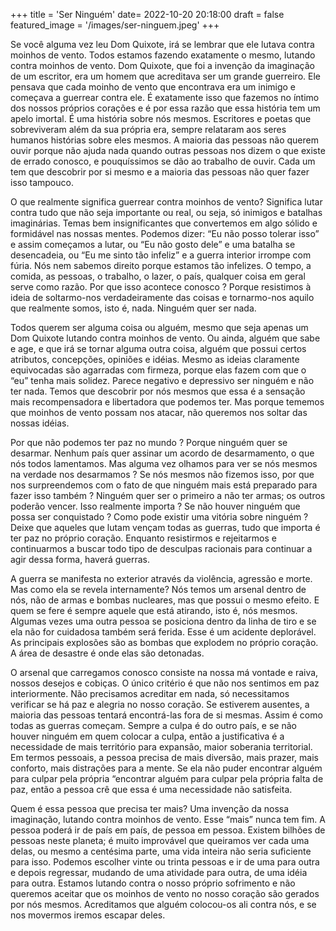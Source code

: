 +++
title = 'Ser Ninguém'
date= 2022-10-20 20:18:00
draft = false
featured_image = '/images/ser-ninguem.jpeg'
+++

Se você alguma vez leu Dom Quixote, irá se lembrar que ele lutava contra moinhos de vento. Todos estamos fazendo exatamente o mesmo, lutando contra moinhos de vento. Dom Quixote, que foi a invenção da imaginação de um escritor, era um homem que acreditava ser um grande guerreiro. Ele pensava que cada moinho de vento que encontrava era um inimigo e começava a guerrear contra ele. É exatamente isso que fazemos no íntimo dos nossos próprios corações e é por essa razão que essa história tem um apelo imortal. É uma história sobre nós mesmos. Escritores e poetas que sobreviveram além da sua própria era, sempre relataram aos seres humanos histórias sobre eles mesmos. A maioria das pessoas não querem ouvir porque não ajuda nada quando outras pessoas nos dizem o que existe de errado conosco, e pouquíssimos se dão ao trabalho de ouvir. Cada um tem que descobrir por si mesmo e a maioria das pessoas não quer fazer isso tampouco.
	 
O que realmente significa guerrear contra moinhos de vento? Significa lutar contra tudo que não seja importante ou real, ou seja, só inimigos e batalhas imaginárias. Temas bem insignificantes que convertemos em algo sólido e formidável nas nossas mentes. Podemos dizer: “Eu não posso tolerar isso” e assim começamos a lutar, ou “Eu não gosto dele” e uma batalha se desencadeia, ou “Eu me sinto tão infeliz” e a guerra interior irrompe com fúria. Nós nem sabemos direito porque estamos tão infelizes. O tempo, a comida, as pessoas, o trabalho, o lazer, o país, qualquer coisa em geral serve como razão. Por que isso acontece conosco ? Porque resistimos à ideia de soltarmo-nos verdadeiramente das coisas e tornarmo-nos aquilo que realmente somos, isto é, nada. Ninguém quer ser nada.

Todos querem ser alguma coisa ou alguém, mesmo que seja apenas um Dom Quixote lutando contra moinhos de vento. Ou ainda, alguém que sabe e age, e que irá se tornar alguma outra coisa, alguém que possui certos atributos, concepções, opiniões e idéias. Mesmo as ideias claramente equivocadas são agarradas com firmeza, porque elas fazem com que o “eu” tenha mais solidez. Parece negativo e depressivo ser ninguém e não ter nada. Temos que descobrir por nós mesmos que essa é a sensação mais recompensadora e libertadora que podemos ter. Mas porque tememos que moinhos de vento possam nos atacar, não queremos nos soltar das nossas idéias.
	 
Por que não podemos ter paz no mundo ? Porque ninguém quer se desarmar. Nenhum país quer assinar um acordo de desarmamento, o que nós todos lamentamos. Mas alguma vez olhamos para ver se nós mesmos na verdade nos desarmamos ? Se nós mesmos não fizemos isso, por que nos surpreendemos com o fato de que ninguém mais está preparado para fazer isso também ? Ninguém quer ser o primeiro a não ter armas; os outros poderão vencer. Isso realmente importa ? Se não houver ninguém que possa ser conquistado ? Como pode existir uma vitória sobre ninguém ? Deixe que aqueles que lutam vençam todas as guerras, tudo que importa é ter paz no próprio coração. Enquanto resistirmos e rejeitarmos e continuarmos a buscar todo tipo de desculpas racionais para continuar a agir dessa forma, haverá guerras.
    
A guerra se manifesta no exterior através da violência, agressão e morte. Mas como ela se revela internamente? Nós temos um arsenal dentro de nós, não de armas e bombas nucleares, mas que possui o mesmo efeito. E quem se fere é sempre aquele que está atirando, isto é, nós mesmos. Algumas vezes uma outra pessoa se posiciona dentro da linha de tiro e se ela não for cuidadosa também será ferida. Esse é um acidente deplorável. As principais explosões são as bombas que explodem no próprio coração. A área de desastre é onde elas são detonadas.
    
O arsenal que carregamos conosco consiste na nossa má vontade e raiva, nossos desejos e cobiças. O único critério é que não nos sentimos em paz interiormente. Não precisamos acreditar em nada, só necessitamos verificar se há paz e alegria no nosso coração. Se estiverem ausentes, a maioria das pessoas tentará encontrá-las fora de si mesmas. Assim é como todas as guerras começam. Sempre a culpa é do outro país, e se não houver ninguém em quem colocar a culpa, então a justificativa é a necessidade de mais território para expansão, maior soberania territorial. Em termos pessoais, a pessoa precisa de mais diversão, mais prazer, mais conforto, mais distrações para a mente. Se ela não puder encontrar alguém para culpar pela própria “encontrar alguém para culpar pela própria falta de paz, então a pessoa crê que essa é uma necessidade não satisfeita.
    
Quem é essa pessoa que precisa ter mais? Uma invenção da nossa imaginação, lutando contra moinhos de vento. Esse “mais” nunca tem fim. A pessoa poderá ir de país em país, de pessoa em pessoa. Existem bilhões de pessoas neste planeta; é muito improvável que queiramos ver cada uma delas, ou mesmo a centésima parte, uma vida inteira não seria suficiente para isso. Podemos escolher vinte ou trinta pessoas e ir de uma para outra e depois regressar, mudando de uma atividade para outra, de uma idéia para outra. Estamos lutando contra o nosso próprio sofrimento e não queremos aceitar que os moinhos de vento no nosso coração são gerados por nós mesmos. Acreditamos que alguém colocou-os ali contra nós, e se nos movermos iremos escapar deles.
